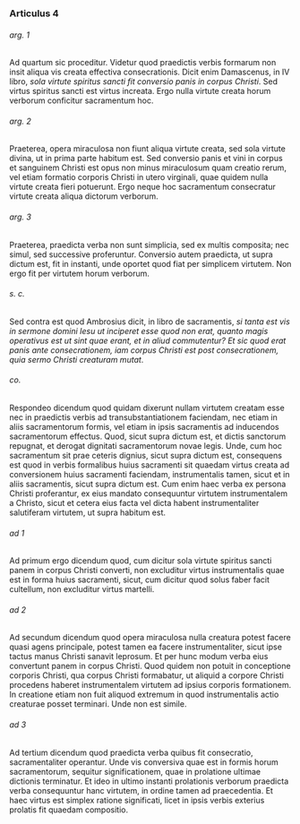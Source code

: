 ### Articulus 4

###### arg. 1
Ad quartum sic proceditur. Videtur quod praedictis verbis formarum non insit aliqua vis creata effectiva consecrationis. Dicit enim Damascenus, in IV libro, *sola virtute spiritus sancti fit conversio panis in corpus Christi*. Sed virtus spiritus sancti est virtus increata. Ergo nulla virtute creata horum verborum conficitur sacramentum hoc.

###### arg. 2
Praeterea, opera miraculosa non fiunt aliqua virtute creata, sed sola virtute divina, ut in prima parte habitum est. Sed conversio panis et vini in corpus et sanguinem Christi est opus non minus miraculosum quam creatio rerum, vel etiam formatio corporis Christi in utero virginali, quae quidem nulla virtute creata fieri potuerunt. Ergo neque hoc sacramentum consecratur virtute creata aliqua dictorum verborum.

###### arg. 3
Praeterea, praedicta verba non sunt simplicia, sed ex multis composita; nec simul, sed successive proferuntur. Conversio autem praedicta, ut supra dictum est, fit in instanti, unde oportet quod fiat per simplicem virtutem. Non ergo fit per virtutem horum verborum.

###### s. c.
Sed contra est quod Ambrosius dicit, in libro de sacramentis, *si tanta est vis in sermone domini Iesu ut inciperet esse quod non erat, quanto magis operativus est ut sint quae erant, et in aliud commutentur? Et sic quod erat panis ante consecrationem, iam corpus Christi est post consecrationem, quia sermo Christi creaturam mutat*.

###### co.
Respondeo dicendum quod quidam dixerunt nullam virtutem creatam esse nec in praedictis verbis ad transubstantiationem faciendam, nec etiam in aliis sacramentorum formis, vel etiam in ipsis sacramentis ad inducendos sacramentorum effectus. Quod, sicut supra dictum est, et dictis sanctorum repugnat, et derogat dignitati sacramentorum novae legis. Unde, cum hoc sacramentum sit prae ceteris dignius, sicut supra dictum est, consequens est quod in verbis formalibus huius sacramenti sit quaedam virtus creata ad conversionem huius sacramenti faciendam, instrumentalis tamen, sicut et in aliis sacramentis, sicut supra dictum est. Cum enim haec verba ex persona Christi proferantur, ex eius mandato consequuntur virtutem instrumentalem a Christo, sicut et cetera eius facta vel dicta habent instrumentaliter salutiferam virtutem, ut supra habitum est.

###### ad 1
Ad primum ergo dicendum quod, cum dicitur sola virtute spiritus sancti panem in corpus Christi converti, non excluditur virtus instrumentalis quae est in forma huius sacramenti, sicut, cum dicitur quod solus faber facit cultellum, non excluditur virtus martelli.

###### ad 2
Ad secundum dicendum quod opera miraculosa nulla creatura potest facere quasi agens principale, potest tamen ea facere instrumentaliter, sicut ipse tactus manus Christi sanavit leprosum. Et per hunc modum verba eius convertunt panem in corpus Christi. Quod quidem non potuit in conceptione corporis Christi, qua corpus Christi formabatur, ut aliquid a corpore Christi procedens haberet instrumentalem virtutem ad ipsius corporis formationem. In creatione etiam non fuit aliquod extremum in quod instrumentalis actio creaturae posset terminari. Unde non est simile.

###### ad 3
Ad tertium dicendum quod praedicta verba quibus fit consecratio, sacramentaliter operantur. Unde vis conversiva quae est in formis horum sacramentorum, sequitur significationem, quae in prolatione ultimae dictionis terminatur. Et ideo in ultimo instanti prolationis verborum praedicta verba consequuntur hanc virtutem, in ordine tamen ad praecedentia. Et haec virtus est simplex ratione significati, licet in ipsis verbis exterius prolatis fit quaedam compositio.

